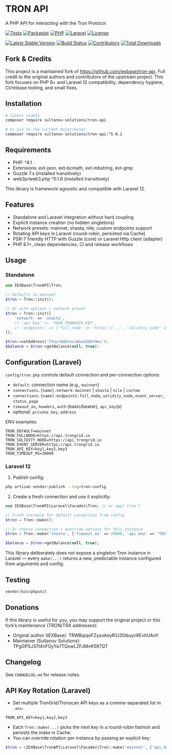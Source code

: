 # TRON API
A PHP API for interacting with the Tron Protocol

[![Tests](https://github.com/sultanov-solutions/tron-api/actions/workflows/tests.yml/badge.svg)](https://github.com/sultanov-solutions/tron-api/actions/workflows/tests.yml)
[![Packagist](https://img.shields.io/packagist/v/sultanov-solutions/tron-api.svg?style=flat-square)](https://packagist.org/packages/sultanov-solutions/tron-api)
[![PHP](https://img.shields.io/packagist/php-v/sultanov-solutions/tron-api.svg?style=flat-square)](composer.json)
[![Laravel](https://img.shields.io/badge/Laravel-12%20compatible-FF2D20?logo=laravel&style=flat-square)](#)
[![License](https://img.shields.io/badge/license-MIT-brightgreen.svg?style=flat-square)](LICENSE)

[![Latest Stable Version](https://poser.pugx.org/sultanov-solutions/tron-api/version)](https://packagist.org/packages/sultanov-solutions/tron-api)
[![Build Status](https://img.shields.io/github/actions/workflow/status/sultanov-solutions/tron-api/tests.yml?style=flat-square&label=build)](https://github.com/sultanov-solutions/tron-api/actions/workflows/tests.yml)
[![Contributors](https://img.shields.io/github/contributors/sultanov-solutions/tron-api.svg?style=flat-square)](https://github.com/sultanov-solutions/tron-api/graphs/contributors)
[![Total Downloads](https://img.shields.io/packagist/dt/sultanov-solutions/tron-api.svg?style=flat-square)](https://packagist.org/packages/sultanov-solutions/tron-api)

## Fork & Credits

This project is a maintained fork of https://github.com/iexbase/tron-api. Full credit to the original authors and contributors of the upstream project. This fork focuses on PHP 8+ and Laravel 12 compatibility, dependency hygiene, CI/release tooling, and small fixes.

## Installation

```bash
# latest stable
composer require sultanov-solutions/tron-api

# or pin to the current major/minor
composer require sultanov-solutions/tron-api:^5.0.2
```

## Requirements

- PHP: ^8.1
- Extensions: ext-json, ext-bcmath, ext-mbstring, ext-gmp
- Guzzle 7.x (installed transitively)
- web3p/web3.php ^0.1.6 (installed transitively)

This library is framework-agnostic and compatible with Laravel 12.

## Features

- Standalone and Laravel integration without hard coupling
- Explicit instance creation (no hidden singletons)
- Network presets: mainnet, shasta, nile; custom endpoints support
- Rotating API keys in Laravel (round-robin, persisted via Cache)
- PSR-7 friendly HTTP with Guzzle (core) or Laravel Http client (adapter)
- PHP 8.1+, clean dependencies, CI and release workflows

## Usage

### Standalone

```php
use IEXBase\TronAPI\Tron;

// Defaults to mainnet
$tron = Tron::init();

// Or with options / network preset
$tron = Tron::init([
    'network' => 'shasta',
    // 'api_key' => 'YOUR_TRONGRID_KEY',
    // 'endpoints' => ['full_node' => 'https://...', 'solidity_node' => 'https://...']
]);

$tron->setAddress('TYourAddressBase58OrHex');
$balance = $tron->getBalance(null, true);
```

## Configuration (Laravel)

`config/tron.php` controls default connection and per-connection options:

- `default`: connection name (e.g., `mainnet`)
- `connections.{name}.network`: `mainnet` | `shasta` | `nile` | `custom`
- `connections.{name}.endpoints`: `full_node`, `solidity_node`, `event_server`, `status_page`
- `timeout_ms`, `headers`, `auth` (basic/bearer), `api_key`(s)
- optional: `private_key`, `address`

ENV examples:

```
TRON_DEFAULT=mainnet
TRON_FULLNODE=https://api.trongrid.io
TRON_SOLIDITY_NODE=https://api.trongrid.io
TRON_EVENT_SERVER=https://api.trongrid.io
TRON_API_KEY=key1,key2,key3
TRON_TIMEOUT_MS=30000
```

### Laravel 12

1) Publish config:

```bash
php artisan vendor:publish --tag=tron-config
```

2) Create a fresh connection and use it explicitly:

```php
use IEXBase\TronAPI\Laravel\Facades\Tron; // or app('tron')

// Fresh instance for default connection from config
$tron = Tron::make();

// Or choose connection + override options for this instance
$tron = Tron::make('shasta', ['timeout_ms' => 20000, 'api_key' => 'TEST_KEY']);

$balance = $tron->getBalance(null, true);
```

This library deliberately does not expose a singleton Tron instance in Laravel — every `make(...)` returns a new, predictable instance configured from arguments and config.

## Testing

```bash
vendor/bin/phpunit
```

## Donations
If this library is useful for you, you may support the original project or this fork’s maintenance (TRON/TRX addresses):

- Original author (IEXBase): TRWBqiqoFZysoAeyR1J35ibuyc8EvhUAoY
- Maintainer (Sultanov Solutions): TPgGPSJ37t4nFGyYa7TQxwLZFJMvK587QT

## Changelog

See `CHANGELOG.md` for release notes.

## API Key Rotation (Laravel)

- Set multiple TronGrid/Tronscan API keys as a comma-separated list in `.env`:

```
TRON_API_KEY=key1,key2,key3
```

- Each `Tron::make(...)` picks the next key in a round-robin fashion and persists the index in Cache.
- You can override rotation per instance by passing an explicit key:

```php
$tron = \IEXBase\TronAPI\Laravel\Facades\Tron::make('mainnet', ['api_key' => 'OVERRIDE_KEY']);
```
